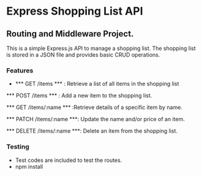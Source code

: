 # Express Shopping List API

## Routing and Middleware Project.
This is a simple Express.js API to manage a shopping list. The shopping list is stored in a JSON file and provides basic CRUD operations.

### Features
- *** GET /items *** : Retrieve a list of all items in the shopping list

*** POST /items *** : Add a new item to the shopping list.

*** GET /items/:name *** :Retrieve details of a specific item by name.

 *** PATCH /items/:name ***: Update the name and/or price of an item.

*** DELETE /items/:name ***: Delete an item from the shopping list.

### Testing
- Test codes are included to test the routes.
- npm install
